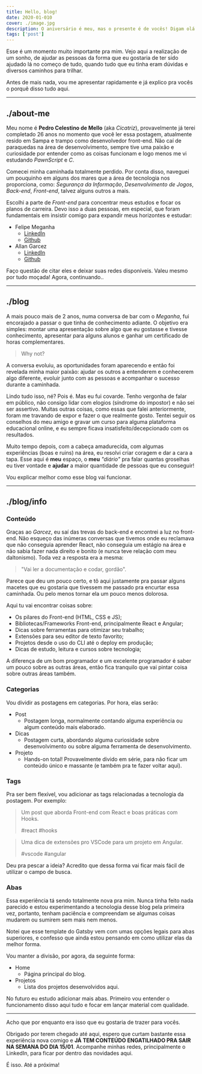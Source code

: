 ```yaml
---
title: Hello, blog!
date: 2020-01-010
cover: ./image.jpg
description: O aniversário é meu, mas o presente é de vocês! Digam olá para esse novo projeto pessoal :)
tags: ['post']
---
```


Esse é um momento muito importante pra mim. Vejo aqui a realização de um sonho, de ajudar as pessoas da forma que eu gostaria de ter sido ajudado lá no começo de tudo, quando tudo que eu tinha eram dúvidas e diversos caminhos para trilhar.

Antes de mais nada, vou me apresentar rapidamente e já explico pra vocês o porquê disso tudo aqui.

---
## ./about-me
Meu nome é **Pedro Celestino de Mello** (aka *Cicatriz*), provavelmente já terei completado 26 anos no momento que você ler essa postagem, atualmente resido em Sampa e trampo como desenvolvedor front-end. Não caí de paraquedas na área de desenvolvimento, sempre tive uma paixão e curiosidade por entender como as coisas funcionam e logo menos me vi estudando *PawnScript* e *C*.

Comecei minha caminhada totalmente perdido. Por conta disso, naveguei um pouquinho em alguns dos mares que a área de tecnologia nos proporciona, como: *Segurança da Informação*, *Desenvolvimento de Jogos*, *Back-end*, *Front-end*, talvez alguns outros a mais.

Escolhi a parte de *Front-end* para concentrar meus estudos e focar os planos de carreira. Devo isso a duas pessoas, em especial, que foram fundamentais em insistir comigo para expandir meus horizontes e estudar: 
- Felipe Meganha
  - [LinkedIn](https://www.linkedin.com/in/felipe-meganha/)
  - [Github](https://github.com/FelipeAmaral13)
- Allan Garcez
  - [LinkedIn](https://www.linkedin.com/in/allan-garcez/)
  - [Github](https://github.com/g4rcez)

Faço questão de citar eles e deixar suas redes disponíveis. Valeu mesmo por tudo moçada! Agora, continuando..

---
## ./blog
A mais pouco mais de 2 anos, numa conversa de bar com o *Meganha*, fui encorajado a passar o que tinha de conhecimento adiante. O objetivo era simples: montar uma apresentação sobre algo que eu gostasse e tivesse conhecimento, apresentar para alguns alunos e ganhar um certificado de horas complementares. 

> Why not?

A conversa evoluiu, as oportunidades foram aparecendo e então foi revelada minha maior paixão: ajudar os outros a entenderem e conhecerem algo diferente, evoluir junto com as pessoas e acompanhar o sucesso durante a caminhada.

Lindo tudo isso, né? Pois é. Mas eu fui covarde. Tenho vergonha de falar em público, não consigo lidar com elogios (síndrome do impostor) e não sei ser assertivo. Muitas outras coisas, como essas que falei anteriormente, foram me travando de expor e fazer o que realmente gosto. Tentei seguir os conselhos do meu amigo e gravar um curso para alguma plataforma educacional online, e eu sempre ficava insatisfeito/decepcionado com os resultados.

Muito tempo depois, com a cabeça amadurecida, com algumas experiências (boas e ruins) na área, eu resolvi criar coragem e dar a cara a tapa. Esse aqui é **meu** espaço, o **meu** *"diário"* pra falar quantas groselhas eu tiver vontade e **ajudar** a maior quantidade de pessoas que eu conseguir!

Vou explicar melhor como esse blog vai funcionar.

---
## ./blog/info

### **Conteúdo**
Graças ao *Garcez*, eu saí das trevas do back-end e encontrei a luz no front-end. Não esqueço das inúmeras conversas que tivemos onde eu reclamava que não conseguia aprender React, não conseguia um estágio na área e não sabia fazer nada direito e bonito (e nunca teve relação com meu daltonismo). Toda vez a resposta era a mesma:

> "Vai ler a documentação e codar, gordão".

Parece que deu um pouco certo, e tô aqui justamente pra passar alguns macetes que eu gostaria que tivessem me passado pra encurtar essa caminhada. Ou pelo menos tornar ela um pouco menos dolorosa.

Aqui tu vai encontrar coisas sobre:
- Os pilares do Front-end (HTML, CSS e JS);
- Bibliotecas/Frameworks Front-end, principalmente React e Angular;
- Dicas sobre ferramentas para otimizar seu trabalho;
- Extensões para seu editor de texto favorito;
- Projetos desde o uso do CLI até o deploy em produção;
- Dicas de estudo, leitura e cursos sobre tecnologia;

A diferença de um bom programador e um excelente programador é saber um pouco sobre as outras áreas, então fica tranquilo que vai pintar coisa sobre outras áreas também.


### **Categorias**
Vou dividir as postagens em categorias. Por hora, elas serão:
- Post
  - Postagem longa, normalmente contando alguma experiência ou algum conteúdo mais elaborado.
- Dicas
  - Postagem curta, abordando alguma curiosidade sobre desenvolvimento ou sobre alguma ferramenta de desenvolvimento.  
- Projeto
  - Hands-on total! Provavelmente divido em série, para não ficar um conteúdo único e massante (e também pra te fazer voltar aqui).

### **Tags**
Pra ser bem flexível, vou adicionar as tags relacionadas a tecnologia da postagem. Por exemplo:

> Um post que aborda Front-end com React e boas práticas com Hooks.
> 
> #react #hooks

> Uma dica de extensões pro VSCode para um projeto em Angular.
> 
> #vscode #angular

Deu pra pescar a ideia? Acredito que dessa forma vai ficar mais fácil de utilizar o campo de busca.

### **Abas**
Essa experiência tá sendo totalmente nova pra mim. Nunca tinha feito nada parecido e estou experimentando a tecnologia desse blog pela primeira vez, portanto, tenham paciência e compreendam se algumas coisas mudarem ou sumirem sem mais nem menos.

Notei que esse template do Gatsby vem com umas opções legais para abas superiores, e confesso que ainda estou pensando em como utilizar elas da melhor forma.

Vou manter a divisão, por agora, da seguinte forma:
- Home
  - Página principal do blog.
- Projetos
  - Lista dos projetos desenvolvidos aqui.

No futuro eu estudo adicionar mais abas. Primeiro vou entender o funcionamento disso aqui tudo e focar em lançar material com qualidade.

---
Acho que por enquanto era isso que eu gostaria de trazer para vocês.

Obrigado por terem chegado até aqui, espero que curtam bastante essa experiência nova comigo e **JÁ TEM CONTEÚDO ENGATILHADO PRA SAIR NA SEMANA DO DIA 15/01**. Acompanhe minhas redes, principalmente o LinkedIn, para ficar por dentro das novidades aqui.

É isso.
Até a próxima!